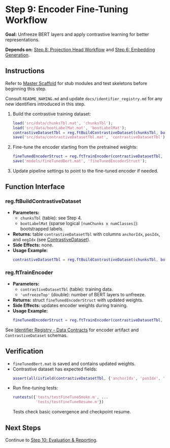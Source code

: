 # Step 9: Encoder Fine-Tuning Workflow

**Goal:** Unfreeze BERT layers and apply contrastive learning for better representations.

**Depends on:** [Step 8: Projection Head Workflow](step08_projection_head.md) and [Step 6: Embedding Generation](step06_embedding_generation.md).

## Instructions
Refer to [Master Scaffold](master_scaffold.md) for stub modules and test skeletons before beginning this step.

Consult `README_NAMING.md` and update `docs/identifier_registry.md` for any new identifiers introduced in this step.

1. Build the contrastive training dataset:
   ```matlab
   load('src/data/chunksTbl.mat', 'chunksTbl');
   load('src/data/bootLabelMat.mat', 'bootLabelMat');
   contrastiveDatasetTbl = reg.ftBuildContrastiveDataset(chunksTbl, bootLabelMat);
   save('src/data/contrastiveDatasetTbl.mat', 'contrastiveDatasetTbl');
   ```
2. Fine-tune the encoder starting from the pretrained weights:
   ```matlab
   fineTunedEncoderStruct = reg.ftTrainEncoder(contrastiveDatasetTbl, 'unfreezeTop', 4);
   save('models/fineTunedBert.mat', 'fineTunedEncoderStruct');
   ```
3. Update pipeline settings to point to the fine-tuned encoder if needed.

## Function Interface

### reg.ftBuildContrastiveDataset
- **Parameters:**
  - `chunksTbl` (table): see Step 4.
  - `bootLabelMat` (sparse logical `[numChunks x numClasses]`): bootstrapped labels.
- **Returns:** table `contrastiveDatasetTbl` with columns `anchorIdx`, `posIdx`, and `negIdx` (see [ContrastiveDataset](identifier_registry.md#contrastivedataset)).
- **Side Effects:** none.
- **Usage Example:**
  ```matlab
  contrastiveDatasetTbl = reg.ftBuildContrastiveDataset(chunksTbl, bootLabelMat);
  ```

### reg.ftTrainEncoder
- **Parameters:**
  - `contrastiveDatasetTbl` (table): training data.
  - `'unfreezeTop'` (double): number of BERT layers to unfreeze.
- **Returns:** struct `fineTunedEncoderStruct` with updated weights.
- **Side Effects:** updates encoder weights during training.
- **Usage Example:**
  ```matlab
  fineTunedEncoderStruct = reg.ftTrainEncoder(contrastiveDatasetTbl, 'unfreezeTop', 4);
  ```

See [Identifier Registry – Data Contracts](identifier_registry.md#data-contracts) for encoder artifact and `ContrastiveDataset` schemas.


## Verification
- `fineTunedBert.mat` is saved and contains updated weights.
- Contrastive dataset has expected fields:
  ```matlab
  assert(all(isfield(contrastiveDatasetTbl, {'anchorIdx', 'posIdx', 'negIdx'})));
  ```
- Run fine-tuning tests:
  ```matlab
  runtests({'tests/testFineTuneSmoke.m', ...
            'tests/testFineTuneResume.m'})
  ```
  Tests check basic convergence and checkpoint resume.

## Next Steps
Continue to [Step 10: Evaluation & Reporting](step10_evaluation_reporting.md).
